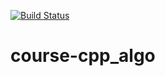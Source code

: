 [![Build Status](https://travis-ci.com/mipt-cs/course-cpp_algo.svg?branch=master)](https://travis-ci.com/mipt-cs/course-cpp_algo)

# course-cpp_algo
